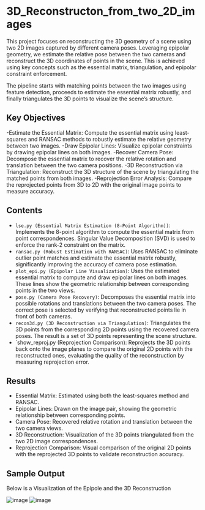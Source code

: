 # 3D_Reconstructon_from_two_2D_images
This project focuses on reconstructing the 3D geometry of a scene using two 2D images captured by different camera poses. Leveraging epipolar geometry, we estimate the relative pose between the two cameras and reconstruct the 3D coordinates of points in the scene. This is achieved using key concepts such as the essential matrix, triangulation, and epipolar constraint enforcement.

The pipeline starts with matching points between the two images using feature detection, proceeds to estimate the essential matrix robustly, and finally triangulates the 3D points to visualize the scene’s structure.

## Key Objectives
-Estimate the Essential Matrix: Compute the essential matrix using least-squares and RANSAC methods to robustly estimate the relative geometry between two images.
-Draw Epipolar Lines: Visualize epipolar constraints by drawing epipolar lines on both images.
-Recover Camera Pose: Decompose the essential matrix to recover the relative rotation and translation between the two camera positions.
-3D Reconstruction via Triangulation: Reconstruct the 3D structure of the scene by triangulating the matched points from both images.
-Reprojection Error Analysis: Compare the reprojected points from 3D to 2D with the original image points to measure accuracy.

## Contents

- `lse.py (Essential Matrix Estimation (8-Point Algorithm))`: Implements the 8-point algorithm to compute the essential matrix from point correspondences. Singular Value Decomposition (SVD) is used to enforce the rank-2 constraint on the matrix.
- `ransac.py (Robust Estimation with RANSAC)`: Uses RANSAC to eliminate outlier point matches and estimate the essential matrix robustly, significantly improving the accuracy of camera pose estimation.
- `plot_epi.py (Epipolar Line Visualization)`: Uses the estimated essential matrix to compute and draw epipolar lines on both images. These lines show the geometric relationship between corresponding points in the two views.
- `pose.py (Camera Pose Recovery)`: Decomposes the essential matrix into possible rotations and translations between the two camera poses. The correct pose is selected by verifying that reconstructed points lie in front of both cameras.
- `recon3d.py (3D Reconstruction via Triangulation)`: Triangulates the 3D points from the corresponding 2D points using the recovered camera poses. The result is a set of 3D points representing the scene structure.
- `show_reproj.py (Reprojection Comparison): Reprojects the 3D points back onto the image planes to compare the original 2D points with the reconstructed ones, evaluating the quality of the reconstruction by measuring reprojection error.

## Results
- Essential Matrix: Estimated using both the least-squares method and RANSAC.
- Epipolar Lines: Drawn on the image pair, showing the geometric relationship between corresponding points.
- Camera Pose: Recovered relative rotation and translation between the two camera views.
- 3D Reconstruction: Visualization of the 3D points triangulated from the two 2D image correspondences.
- Reprojection Comparison: Visual comparison of the original 2D points with the reprojected 3D points to validate reconstruction accuracy.

## Sample Output
Below is a Visualization of the Epipole and the 3D Reconstruction

![image](https://github.com/user-attachments/assets/030b1e51-9f6c-47ef-80f8-a40660fe8270)
![image](https://github.com/user-attachments/assets/2f2e7d6a-eb38-4fde-8ac6-8a894de1505b)



  
